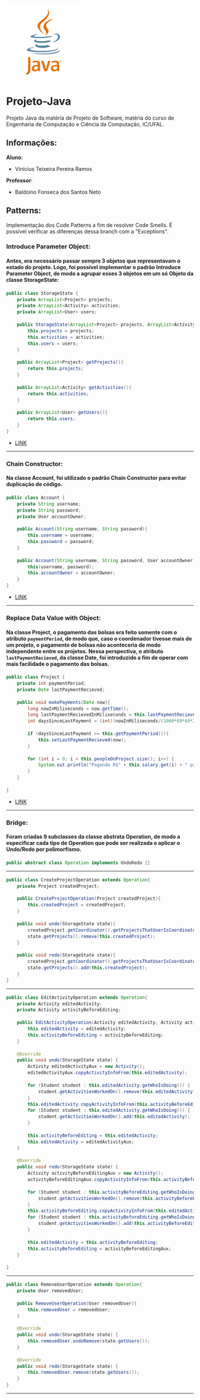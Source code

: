 <img src="/assets/java-logo.png" alt="drawing" width="200"/>

# Projeto-Java
Projeto Java da matéria de Projeto de Software, matéria do curso de Engenharia de Computação e Ciência da Computação, IC/UFAL.

## Informações:
**Aluno**:
* Vinícius Teixeira Pereira Ramos

**Professor**:
* Baldoino Fonseca dos Santos Neto

## Patterns:
Implementação dos Code Patterns a fim de resolver Code Smells. É possível verificar as diferenças dessa branch com a "Exceptions".

### Introduce Parameter Object:

#### Antes, era necessário passar sempre 3 objetos que representavam o estado do projeto. Logo, foi possível implementar o padrão Introduce Parameter Object, de modo a agrupar esses 3 objetos em um só Objeto da classe StorageState:
```java
public class StorageState {
    private ArrayList<Project> projects;
    private ArrayList<Activity> activities;
    private ArrayList<User> users;

    public StorageState(ArrayList<Project> projects, ArrayList<Activity> activities, ArrayList<User> users){
        this.projects = projects;
        this.activities = activities;
        this.users = users;
    }

    public ArrayList<Project> getProjects(){
        return this.projects;
    }

    public ArrayList<Activity> getActivities(){
        return this.activities;
    }

    public ArrayList<User> getUsers(){
        return this.users;
    }
}
```
* [LINK](https://github.com/VinnieT1/Projeto-Java/blob/Patterns/src/StorageState.java)

---

### Chain Constructor:

#### Na classe Account, foi utilizado o padrão Chain Constructor para evitar duplicação de código.
```java
public class Account {
    private String username;
    private String password;
    private User accountOwner;

    public Account(String username, String password){
        this.username = username;
        this.password = password;
    }

    public Account(String username, String password, User accountOwner){
        this(username, password);
        this.accountOwner = accountOwner;
    }
}
```
* [LINK](https://github.com/VinnieT1/Projeto-Java/blob/Patterns/src/Account.java)

---

### Replace Data Value with Object:

#### Na classe Project, o pagamento das bolsas era feito somente com o atributo ``paymentPeriod``, de modo que, caso o coordenador tivesse mais de um projeto, o pagamento de bolsas não aconteceria de modo independente entre os projetos. Nessa perspectiva, o atributo ``lastPaymentRecieved``, da classe Date, foi introduzido a fim de operar com mais facilidade o pagamento das bolsas.
```java
public class Project {
	private int paymentPeriod;
	private Date lastPaymentRecieved;

	public void makePayments(Date now){
		long nowInMiliseconds = now.getTime();
		long lastPaymentRecievedInMiliseconds = this.lastPaymentRecieved.getTime();
		int daysSinceLastPayment = (int)(nowInMiliseconds/(1000*60*60*24) - lastPaymentRecievedInMiliseconds/(1000*60*60*24));

		if (daysSinceLastPayment >= this.getPaymentPeriod()){
			this.setLastPaymentRecieved(now);
		}

		for (int i = 0; i < this.peopleOnProject.size(); i++) {
			System.out.println("Pagando R$" + this.salary.get(i) + " para " + this.peopleOnProject.get(i));
		}
	}

}
```
* [LINK](https://github.com/VinnieT1/Projeto-Java/blob/Patterns/src/Project.java)

---

### Bridge:

#### Foram criadas 9 subclasses da classe abstrata Operation, de modo a especificar cada tipo de Operation que pode ser realizada e aplicar o Undo/Redo por polimorfismo.

```java
public abstract class Operation implements UndoRedo {}
```

---

```java
public class CreateProjectOperation extends Operation{
    private Project createdProject;

    public CreateProjectOperation(Project createdProject){
        this.createdProject = createdProject;
    }

    public void undo(StorageState state){
        createdProject.getCoordinator().getProjectsThatUserIsCoordinator().remove(this.createdProject);
        state.getProjects().remove(this.createdProject);
    }

    public void redo(StorageState state){
        createdProject.getCoordinator().getProjectsThatUserIsCoordinator().add(this.createdProject);
        state.getProjects().add(this.createdProject);
    }
}
```

---

```java
public class EditActivityOperation extends Operation{
    private Activity editedActivity;
    private Activity activityBeforeEditing;

    public EditActivityOperation(Activity editedActivity, Activity activityBeforeEditing){
        this.editedActivity = editedActivity;
        this.activityBeforeEditing = activityBeforeEditing;
    }

    @Override
    public void undo(StorageState state) {
        Activity editedActivityAux = new Activity();
        editedActivityAux.copyActivityInfoFrom(this.editedActivity);

        for (Student student : this.editedActivity.getWhoIsDoing()) {
            student.getActivitiesWorkedOn().remove(this.editedActivity);
        }
        this.editedActivity.copyActivityInfoFrom(this.activityBeforeEditing);
        for (Student student : this.editedActivity.getWhoIsDoing()) {
            student.getActivitiesWorkedOn().add(this.editedActivity);
        }
        
        this.activityBeforeEditing = this.editedActivity;
        this.editedActivity = editedActivityAux;
    }

    @Override
    public void redo(StorageState state) {
        Activity activityBeforeEditingAux = new Activity();
        activityBeforeEditingAux.copyActivityInfoFrom(this.activityBeforeEditing);

        for (Student student : this.activityBeforeEditing.getWhoIsDoing()) {
            student.getActivitiesWorkedOn().remove(this.activityBeforeEditing);
        }
        this.activityBeforeEditing.copyActivityInfoFrom(this.editedActivity);
        for (Student student : this.activityBeforeEditing.getWhoIsDoing()) {
            student.getActivitiesWorkedOn().add(this.activityBeforeEditing);
        }

        this.editedActivity = this.activityBeforeEditing;
        this.activityBeforeEditing = activityBeforeEditingAux;
    }
    
}
```

---

```java
public class RemoveUserOperation extends Operation{
    private User removedUser;

    public RemoveUserOperation(User removedUser){
        this.removedUser = removedUser;
    } 

    @Override
    public void undo(StorageState state) {
        this.removedUser.undoRemove(state.getUsers());
    }

    @Override
    public void redo(StorageState state) {
        this.removedUser.remove(state.getUsers());
    }
}
```

---
